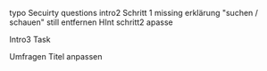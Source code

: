typo Secuirty questions intro2
Schritt 1 missing
erklärung "suchen / schauen"
still entfernen
HInt schritt2 apasse

Intro3
Task

Umfragen Titel anpassen